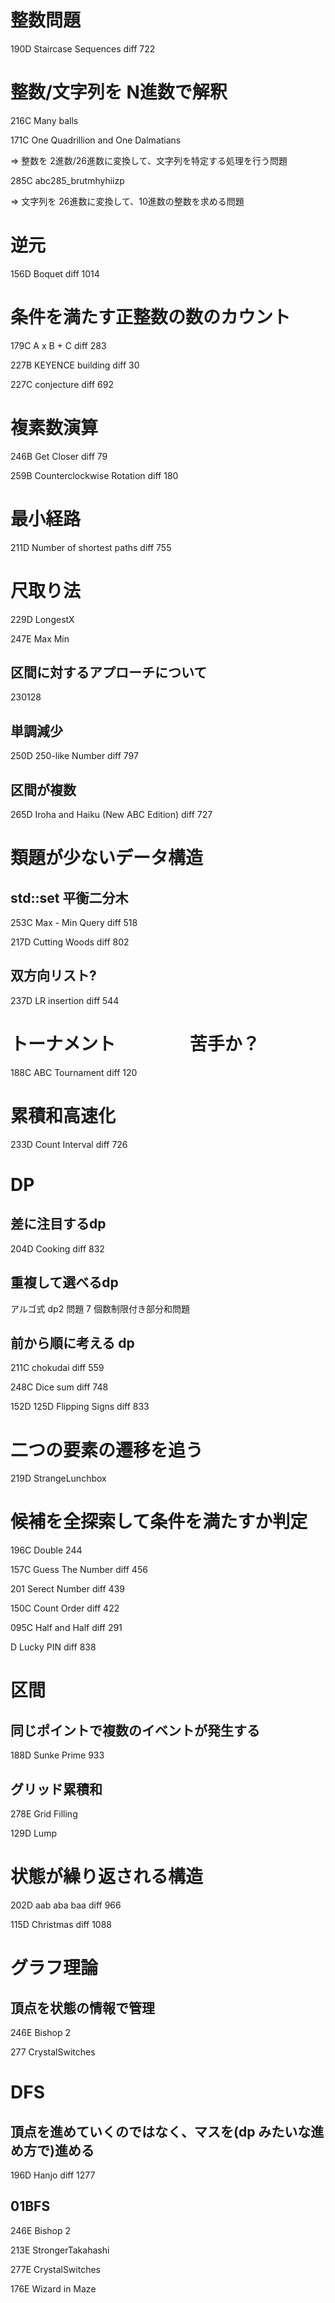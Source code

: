 # 整数問題

190D Staircase Sequences    diff 722

# 整数/文字列を N進数で解釈

216C  Many balls 

171C One Quadrillion and One Dalmatians 

⇒ 整数を 2進数/26進数に変換して、文字列を特定する処理を行う問題

285C  abc285_brutmhyhiizp

⇒ 文字列を 26進数に変換して、10進数の整数を求める問題

# 逆元

156D Boquet  diff 1014


# 条件を満たす正整数の数のカウント

179C A x B + C    diff 283

227B KEYENCE building diff 30

227C conjecture   diff 692



# 複素数演算

246B  Get Closer                      diff 79

259B  Counterclockwise Rotation       diff 180


# 最小経路

211D Number of shortest paths   diff 755


# 尺取り法

229D LongestX      

247E Max Min 

## 区間に対するアプローチについて

230128 




## 単調減少

250D 250-like Number  diff 797

## 区間が複数

265D Iroha and Haiku (New ABC Edition) diff 727




# 類題が少ないデータ構造

## std::set  平衡二分木

253C  Max - Min Query   diff 518

217D   Cutting Woods   diff 802

## 双方向リスト?

237D  LR insertion diff 544




# トーナメント 　　　　苦手か？

188C  ABC Tournament    diff  120

# 累積和高速化

233D Count Interval  diff 726

# DP

## 差に注目するdp

204D  Cooking   diff  832

## 重複して選べるdp

アルゴ式 dp2   問題 7 個数制限付き部分和問題


## 前から順に考える dp

211C chokudai    diff 559

248C Dice sum    diff 748

152D  125D Flipping Signs diff 833


# 二つの要素の遷移を追う

219D StrangeLunchbox


# 候補を全探索して条件を満たすか判定

196C Double 244

157C Guess The Number  diff 456

201 Serect Number  diff 439

150C Count Order   diff 422

095C Half and Half   diff 291

D Lucky PIN diff 838




# 区間

## 同じポイントで複数のイベントが発生する 

188D Sunke Prime 933

## グリッド累積和

278E Grid Filling

129D Lump


# 状態が繰り返される構造

202D aab aba baa   diff 966

115D Christmas   diff 1088


# グラフ理論

## 頂点を状態の情報で管理

246E Bishop 2

277 CrystalSwitches


# DFS

## 頂点を進めていくのではなく、マスを(dp みたいな進め方で)進める

196D Hanjo  diff 1277

## 01BFS 

246E  Bishop 2   

213E StrongerTakahashi

277E CrystalSwitches

176E Wizard in Maze




